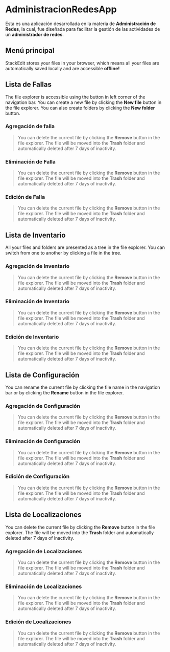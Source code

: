 # AdministracionRedesApp

Esta es una aplicación desarrollada en la materia de **Administración de Redes**, la cual, fue diseñada para facilitar la gestión de las actividades de un **administrador de redes**.


## Menú principal

StackEdit stores your files in your browser, which means all your files are automatically saved locally and are accessible **offline!**

## Lista de Fallas

The file explorer is accessible using the button in left corner of the navigation bar. You can create a new file by clicking the **New file** button in the file explorer. You can also create folders by clicking the **New folder** button.

### Agregación de falla

> You can delete the current file by clicking the **Remove** button in the file explorer. The file will be moved into the **Trash** folder and automatically deleted after 7 days of inactivity.

### Eliminación de Falla

> You can delete the current file by clicking the **Remove** button in the file explorer. The file will be moved into the **Trash** folder and automatically deleted after 7 days of inactivity.

### Edición de Falla

> You can delete the current file by clicking the **Remove** button in the file explorer. The file will be moved into the **Trash** folder and automatically deleted after 7 days of inactivity.



## Lista de Inventario

All your files and folders are presented as a tree in the file explorer. You can switch from one to another by clicking a file in the tree.

### Agregación de Inventario

> You can delete the current file by clicking the **Remove** button in the file explorer. The file will be moved into the **Trash** folder and automatically deleted after 7 days of inactivity.

### Eliminación de Inventario

> You can delete the current file by clicking the **Remove** button in the file explorer. The file will be moved into the **Trash** folder and automatically deleted after 7 days of inactivity.

### Edición de Inventario

> You can delete the current file by clicking the **Remove** button in the file explorer. The file will be moved into the **Trash** folder and automatically deleted after 7 days of inactivity.

## Lista de Configuración

You can rename the current file by clicking the file name in the navigation bar or by clicking the **Rename** button in the file explorer.

### Agregación de Configuración

> You can delete the current file by clicking the **Remove** button in the file explorer. The file will be moved into the **Trash** folder and automatically deleted after 7 days of inactivity.

### Eliminación de Configuración

> You can delete the current file by clicking the **Remove** button in the file explorer. The file will be moved into the **Trash** folder and automatically deleted after 7 days of inactivity.

### Edición de Configuración

> You can delete the current file by clicking the **Remove** button in the file explorer. The file will be moved into the **Trash** folder and automatically deleted after 7 days of inactivity.

## Lista de Localizaciones

You can delete the current file by clicking the **Remove** button in the file explorer. The file will be moved into the **Trash** folder and automatically deleted after 7 days of inactivity.

### Agregación de Localizaciones

> You can delete the current file by clicking the **Remove** button in the file explorer. The file will be moved into the **Trash** folder and automatically deleted after 7 days of inactivity.

### Eliminación de Localizaciones

> You can delete the current file by clicking the **Remove** button in the file explorer. The file will be moved into the **Trash** folder and automatically deleted after 7 days of inactivity.

### Edición de Localizaciones

> You can delete the current file by clicking the **Remove** button in the file explorer. The file will be moved into the **Trash** folder and automatically deleted after 7 days of inactivity.

